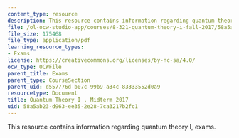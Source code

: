 ```yaml
---
content_type: resource
description: This resource contains information regarding quantum theory I, exams.
file: /ol-ocw-studio-app/courses/8-321-quantum-theory-i-fall-2017/58a5ab23d963ee352e287ca3217b2fc1_MIT8_321F17_Midterm_2017.pdf
file_size: 175468
file_type: application/pdf
learning_resource_types:
- Exams
license: https://creativecommons.org/licenses/by-nc-sa/4.0/
ocw_type: OCWFile
parent_title: Exams
parent_type: CourseSection
parent_uid: d557776d-b07c-99b9-a34c-83333552d0a9
resourcetype: Document
title: Quantum Theory I , Midterm 2017
uid: 58a5ab23-d963-ee35-2e28-7ca3217b2fc1
---
```

This resource contains information regarding quantum theory I, exams.
